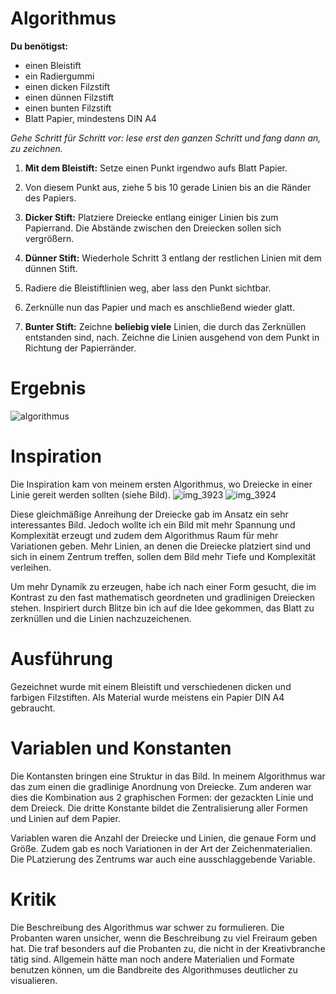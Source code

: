 # Algorithmus 

**Du benötigst:**
* einen Bleistift
* ein Radiergummi
* einen dicken Filzstift 
* einen dünnen Filzstift
* einen bunten Filzstift 
* Blatt Papier, mindestens DIN A4


*Gehe Schritt für Schritt vor: lese erst den ganzen Schritt und fang dann an, zu zeichnen.* 

1. **Mit dem Bleistift:** Setze einen Punkt irgendwo aufs Blatt Papier. 
2. Von diesem Punkt aus, ziehe 5 bis 10 gerade Linien bis an die Ränder des Papiers. 


3. **Dicker Stift:** Platziere Dreiecke entlang einiger Linien bis zum Papierrand. Die Abstände zwischen den Dreiecken sollen sich vergrößern. 
4. **Dünner Stift:** Wiederhole Schritt 3 entlang der restlichen Linien mit dem dünnen Stift. 


5. Radiere die Bleistiftlinien weg, aber lass den Punkt sichtbar.


6. Zerknülle nun das Papier und mach es anschließend wieder glatt. 
7. **Bunter Stift:** Zeichne **beliebig viele** Linien, die durch das Zerknüllen entstanden sind, nach. Zeichne die Linien ausgehend von dem Punkt in Richtung der Papierränder.

# Ergebnis

![algorithmus](https://cloud.githubusercontent.com/assets/23063564/19840307/1e897cf2-9ef3-11e6-959f-03cbb3f7abea.jpg)


# Inspiration  
Die Inspiration kam von meinem ersten Algorithmus, wo Dreiecke in einer Linie gereit werden sollten (siehe Bild). 
![img_3923](https://cloud.githubusercontent.com/assets/23063564/19840453/7881642e-9ef6-11e6-9fe3-57debc47f548.JPG)
![img_3924](https://cloud.githubusercontent.com/assets/23063564/19840458/8a08aa5e-9ef6-11e6-99f2-855500ebcc22.JPG)

Diese gleichmäßige Anreihung der Dreiecke gab im Ansatz ein sehr interessantes Bild. Jedoch wollte ich ein Bild mit mehr Spannung und Komplexität erzeugt und zudem dem Algorithmus Raum für mehr Variationen geben. Mehr Linien, an denen die Dreiecke platziert sind und sich in einem Zentrum treffen, sollen dem Bild mehr Tiefe und Komplexität verleihen. 

Um mehr Dynamik zu erzeugen, habe ich nach einer Form gesucht, die im Kontrast zu den fast mathematisch geordneten und gradlinigen Dreiecken stehen. Inspiriert durch Blitze bin ich auf die Idee gekommen, das Blatt zu zerknüllen und die Linien nachzuzeichenen. 

# Ausführung
Gezeichnet wurde mit einem Bleistift und verschiedenen dicken und farbigen Filzstiften. Als Material wurde meistens ein Papier DIN A4 gebraucht.

# Variablen und Konstanten 
Die Kontansten bringen eine Struktur in das Bild. In meinem Algorithmus war das zum einen die gradlinige Anordnung von Dreiecke. Zum anderen war dies die Kombination aus 2 graphischen Formen: der gezackten Linie und dem Dreieck. Die dritte Konstante bildet die Zentralisierung aller Formen und Linien auf dem Papier. 

Variablen waren die Anzahl der Dreiecke und Linien, die genaue Form und Größe. Zudem gab es noch Variationen in der Art der Zeichenmaterialien. Die PLatzierung des Zentrums war auch eine ausschlaggebende Variable. 

# Kritik
Die Beschreibung des Algorithmus war schwer zu formulieren. Die Probanten waren unsicher, wenn die Beschreibung zu viel Freiraum geben hat. Die traf besonders auf die Probanten zu, die nicht in der Kreativbranche tätig sind.
Allgemein hätte man noch andere Materialien und Formate benutzen können, um die Bandbreite des Algorithmuses deutlicher zu visualieren.


